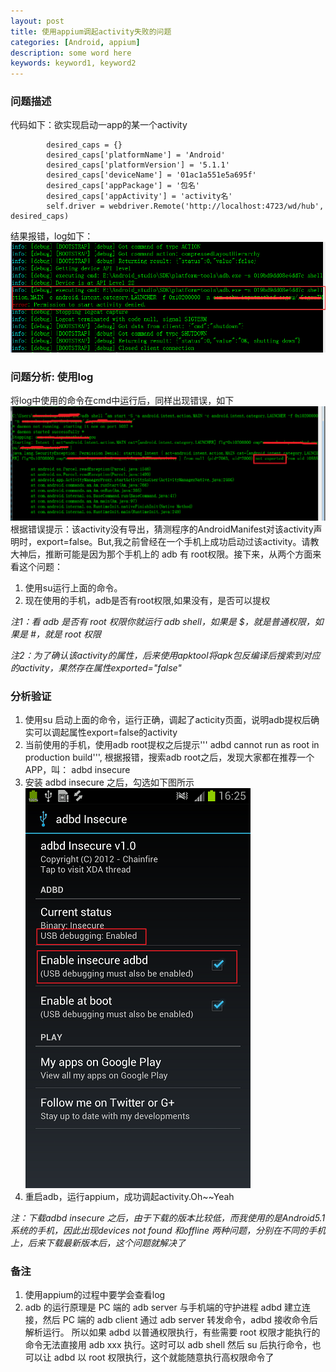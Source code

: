 ```yaml
---
layout: post
title: 使用appium调起activity失败的问题
categories: [Android, appium]
description: some word here
keywords: keyword1, keyword2
---
```


### 问题描述
代码如下：欲实现启动一app的某一个activity

```
        desired_caps = {}
        desired_caps['platformName'] = 'Android'
        desired_caps['platformVersion'] = '5.1.1'
        desired_caps['deviceName'] = '01ac1a551e5a695f'
        desired_caps['appPackage'] = '包名'      
        desired_caps['appActivity'] = 'activity名'
        self.driver = webdriver.Remote('http://localhost:4723/wd/hub', desired_caps)
```

结果报错，log如下：
![](/images/2016-3-9-1.png)

### 问题分析: 使用log
将log中使用的命令在cmd中运行后，同样出现错误，如下
![](/images/2016-3-9-2.png)
根据错误提示：该activity没有导出，猜测程序的AndroidManifest对该activity声明时，export=false。But,我之前曾经在一个手机上成功启动过该activity。请教大神后，推断可能是因为那个手机上的 adb 有 root权限。接下来，从两个方面来看这个问题：

1. 使用su运行上面的命令。
2. 现在使用的手机，adb是否有root权限,如果没有，是否可以提权 

*注1：看 adb 是否有 root 权限你就运行 adb shell，如果是 $，就是普通权限，如果是 #，就是 root 权限*

*注2：为了确认该activity的属性，后来使用apktool将apk包反编译后搜索到对应的activity，果然存在属性exported="false"*


### 分析验证
1. 使用su 启动上面的命令，运行正确，调起了acticity页面，说明adb提权后确实可以调起属性export=false的activity
2. 当前使用的手机，使用adb root提权之后提示''' adbd cannot run as root in production build''', 根据报错，搜索adb root之后，发现大家都在推荐一个APP，叫： adbd insecure 
3. 安装 adbd insecure 之后，勾选如下图所示
![](/images/2016-3-9-3.png)
4. 重启adb，运行appium，成功调起activity.Oh~~Yeah

*注：下载adbd  insecure 之后，由于下载的版本比较低，而我使用的是Android5.1系统的手机，因此出现devices not found 和offline 两种问题，分别在不同的手机上，后来下载最新版本后，这个问题就解决了*


### 备注
1. 使用appium的过程中要学会查看log
2. adb 的运行原理是 PC 端的 adb server 与手机端的守护进程 adbd 建立连接，然后 PC 端的 adb client 通过 adb server 转发命令，adbd 接收命令后解析运行。
所以如果 adbd 以普通权限执行，有些需要 root 权限才能执行的命令无法直接用 adb xxx 执行。这时可以 adb shell 然后 su 后执行命令，也可以让 adbd 以 root 权限执行，这个就能随意执行高权限命令了



